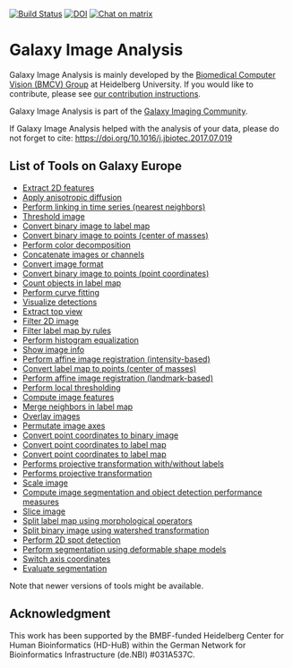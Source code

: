 [![Build Status](https://travis-ci.org/BMCV/galaxy-image-analysis.svg?branch=master)](https://travis-ci.org/BMCV/galaxy-image-analysis)
[![DOI](https://img.shields.io/badge/DOI-10.1016%2Fj.jbiotec.2017.07.019-blue)](https://doi.org/10.1016/j.jbiotec.2017.07.019)
[![Chat on matrix](https://img.shields.io/badge/chat_on-matrix-green)](https://matrix.to/#/#galaxyproject_imaging:matrix.org)

# Galaxy Image Analysis

Galaxy Image Analysis is mainly developed by the [Biomedical Computer Vision (BMCV) Group](http://www.bioquant.uni-heidelberg.de/research/groups/biomedical_computer_vision.html) at Heidelberg University. If you would like to contribute, please see [our contribution instructions](CONTRIBUTING.md).

Galaxy Image Analysis is part of the [Galaxy Imaging Community](https://imaging.usegalaxy.eu).

If Galaxy Image Analysis helped with the analysis of your data, please do not forget to cite: <https://doi.org/10.1016/j.jbiotec.2017.07.019>

## List of Tools on Galaxy Europe

- [Extract 2D features](https://usegalaxy.eu/root?tool_id=toolshed.g2.bx.psu.edu/repos/imgteam/2d_feature_extraction/ip_2d_feature_extraction/0.1.1)
- [Apply anisotropic diffusion](https://usegalaxy.eu/root?tool_id=toolshed.g2.bx.psu.edu/repos/imgteam/anisotropic_diffusion/ip_anisotropic_diffusion/0.2)
- [Perform linking in time series (nearest neighbors)](https://usegalaxy.eu/root?tool_id=toolshed.g2.bx.psu.edu/repos/imgteam/points_association_nn/ip_points_association_nn/0.0.3)
- [Threshold image](https://usegalaxy.eu/root?tool_id=toolshed.g2.bx.psu.edu/repos/imgteam/2d_auto_threshold/ip_threshold/0.0.5)
- [Convert binary image to label map](https://usegalaxy.eu/root?tool_id=toolshed.g2.bx.psu.edu/repos/imgteam/binary2labelimage/ip_binary_to_labelimage/0.4)
- [Convert binary image to points (center of masses)](https://usegalaxy.eu/root?tool_id=toolshed.g2.bx.psu.edu/repos/imgteam/binaryimage2points/ip_binaryimage_to_points/0.1)
- [Perform color decomposition](https://usegalaxy.eu/root?tool_id=toolshed.g2.bx.psu.edu/repos/imgteam/color_deconvolution/ip_color_deconvolution/0.8)
- [Concatenate images or channels](https://usegalaxy.eu/root?tool_id=toolshed.g2.bx.psu.edu/repos/imgteam/concat_channels/ip_concat_channels/0.2)
- [Convert image format](https://usegalaxy.eu/root?tool_id=toolshed.g2.bx.psu.edu/repos/imgteam/bfconvert/ip_convertimage/6.7.0+galaxy1)
- [Convert binary image to points (point coordinates)](https://usegalaxy.eu/root?tool_id=toolshed.g2.bx.psu.edu/repos/imgteam/coordinates_of_roi/ip_coordinates_of_roi/0.0.4)
- [Count objects in label map](https://usegalaxy.eu/root?tool_id=toolshed.g2.bx.psu.edu/repos/imgteam/count_objects/ip_count_objects/0.0.5)
- [Perform curve fitting](https://usegalaxy.eu/root?tool_id=toolshed.g2.bx.psu.edu/repos/imgteam/curve_fitting/ip_curve_fitting/0.0.3)
- [Visualize detections](https://usegalaxy.eu/root?tool_id=toolshed.g2.bx.psu.edu/repos/imgteam/detection_viz/ip_detection_viz/0.3)
- [Extract top view](https://usegalaxy.eu/root?tool_id=toolshed.g2.bx.psu.edu/repos/imgteam/wsi_extract_top_view/ip_wsi_extract_top_view/0.2)
- [Filter 2D image](https://usegalaxy.eu/root?tool_id=toolshed.g2.bx.psu.edu/repos/imgteam/2d_simple_filter/ip_filter_standard/0.0.3)
- [Filter label map by rules](https://usegalaxy.eu/root?tool_id=toolshed.g2.bx.psu.edu/repos/imgteam/2d_filter_segmentation_by_features/ip_2d_filter_segmentation_by_features/0.0.1)
- [Perform histogram equalization](https://usegalaxy.eu/root?tool_id=toolshed.g2.bx.psu.edu/repos/imgteam/2d_histogram_equalization/ip_histogram_equalization/0.0.1)
- [Show image info](https://usegalaxy.eu/root?tool_id=toolshed.g2.bx.psu.edu/repos/imgteam/image_info/ip_imageinfo/0.2)
- [Perform affine image registration (intensity-based)](https://usegalaxy.eu/root?tool_id=toolshed.g2.bx.psu.edu/repos/imgteam/image_registration_affine/ip_image_registration/0.0.3)
- [Convert label map to points (center of masses)](https://usegalaxy.eu/root?tool_id=toolshed.g2.bx.psu.edu/repos/imgteam/labelimage2points/ip_labelimage_to_points/0.2)
- [Perform affine image registration (landmark-based)](https://usegalaxy.eu/root?tool_id=toolshed.g2.bx.psu.edu/repos/imgteam/landmark_registration/ip_landmark_registration/0.1.0)
- [Perform local thresholding](https://usegalaxy.eu/root?tool_id=toolshed.g2.bx.psu.edu/repos/imgteam/2d_local_threshold/ip_localthreshold/0.0.3)
- [Compute image features](https://usegalaxy.eu/root?tool_id=toolshed.g2.bx.psu.edu/repos/imgteam/mahotas_features/ip_mahotas_features/0.7)
- [Merge neighbors in label map](https://usegalaxy.eu/root?tool_id=toolshed.g2.bx.psu.edu/repos/imgteam/mergeneighboursinlabelimage/ip_merge_neighbours_in_label/0.3)
- [Overlay images](https://usegalaxy.eu/root?tool_id=toolshed.g2.bx.psu.edu/repos/imgteam/overlay_images/ip_overlay_images/0.0.3)
- [Permutate image axes](https://usegalaxy.eu/root?tool_id=toolshed.g2.bx.psu.edu/repos/imgteam/permutate_axis/ip_permutate_axis/0.2)
- [Convert point coordinates to binary image](https://usegalaxy.eu/root?tool_id=toolshed.g2.bx.psu.edu/repos/imgteam/points2binaryimage/ip_points_to_binaryimage/0.1)
- [Convert point coordinates to label map](https://usegalaxy.eu/root?tool_id=toolshed.g2.bx.psu.edu/repos/imgteam/points2labelimage/ip_points_to_label/0.3)
- [Convert point coordinates to label map](https://usegalaxy.eu/root?tool_id=toolshed.g2.bx.psu.edu/repos/imgteam/points2labelimage/ip_points_to_labe/0.2)
- [Performs projective transformation with/without labels](https://usegalaxy.eu/root?tool_id=toolshed.g2.bx.psu.edu/repos/imgteam/projective_transformation_points/ip_projective_transformation_points/0.1.1)
- [Performs projective transformation](https://usegalaxy.eu/root?tool_id=toolshed.g2.bx.psu.edu/repos/imgteam/projective_transformation/ip_projective_transformation/0.1.2)
- [Scale image](https://usegalaxy.eu/root?tool_id=toolshed.g2.bx.psu.edu/repos/imgteam/scale_image/ip_scale_image/0.4)
- [Compute image segmentation and object detection performance measures](https://usegalaxy.eu/root?tool_id=toolshed.g2.bx.psu.edu/repos/imgteam/segmetrics/ip_segmetrics/1.4.0-1)
- [Slice image](https://usegalaxy.eu/root?tool_id=toolshed.g2.bx.psu.edu/repos/imgteam/slice_image/ip_slice_image/0.3)
- [Split label map using morphological operators](https://usegalaxy.eu/root?tool_id=toolshed.g2.bx.psu.edu/repos/imgteam/split_labelmap/ip_split_labelmap/0.1)
- [Split binary image using watershed transformation](https://usegalaxy.eu/root?tool_id=toolshed.g2.bx.psu.edu/repos/imgteam/2d_split_binaryimage_by_watershed/ip_2d_split_binaryimage_by_watershed/0.0.1)
- [Perform 2D spot detection](https://usegalaxy.eu/root?tool_id=toolshed.g2.bx.psu.edu/repos/imgteam/spot_detection_2d/ip_spot_detection_2d/0.0.3)
- [Perform segmentation using deformable shape models](https://usegalaxy.eu/root?tool_id=toolshed.g2.bx.psu.edu/repos/imgteam/superdsm/ip_superdsm/0.1.3)
- [Switch axis coordinates](https://usegalaxy.eu/root?tool_id=toolshed.g2.bx.psu.edu/repos/imgteam/imagecoordinates_flipaxis/imagecoordinates_flipaxis/0.1)
- [Evaluate segmentation](https://usegalaxy.eu/root?tool_id=toolshed.g2.bx.psu.edu/repos/imgteam/visceral_evaluatesegmentation/ip_visceral_evaluatesegmentation/0.5)

Note that newer versions of tools might be available.

## Acknowledgment

This work has been supported by the BMBF-funded Heidelberg Center for Human Bioinformatics (HD-HuB) within the German Network for Bioinformatics Infrastructure (de.NBI) #031A537C.


